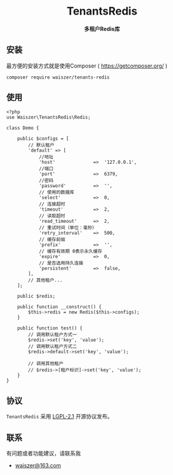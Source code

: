 <h1 align="center">
  TenantsRedis
</h1>

<p align="center">
  <strong> 多租户Redis库 </strong>
</p>

## 安装

最方便的安装方式就是使用Composer ( https://getcomposer.org/ )

```
composer require waiszer/tenants-redis
```

## 使用
```
<?php
use Waiszer\TenantsRedis\Redis;

class Demo {

    public $configs = [
        // 默认租户
        'default' => [
            //地址
            'host'              =>  '127.0.0.1',
            //端口
            'port'              =>  6379,
            //密码
            'password'          =>  '',
            // 使用的数据库
            'select'            =>  0,
            // 连接超时
            'timeout'           =>  2,
            // 读取超时
            'read_timeout'      =>  2,
            // 重试时间（单位：毫秒）
            'retry_interval'    =>  500,
            // 缓存前缀
            'prefix'            =>  '',
            // 缓存有效期 0表示永久缓存
            'expire'            =>  0,
            // 是否选用持久连接
            'persistent'        =>  false,
        ],
        // 其他租户...
    ];
    
    public $redis;

    public function __construct() {
        $this->redis = new Redis($this->configs);
    }
    
    public function test() {
        // 调用默认租户方式一
        $redis->set('key', 'value');
        // 调用默认租户方式二
        $redis->default->set('key', 'value');
        
        // 调用其他租户
        // $redis->[租户标识]->set('key', 'value');
    }
}

```

## 协议

`TenantsRedis` 采用 [LGPL-2.1](LICENSE) 开源协议发布。

## 联系

有问题或者功能建议，请联系我
- waiszer@163.com
